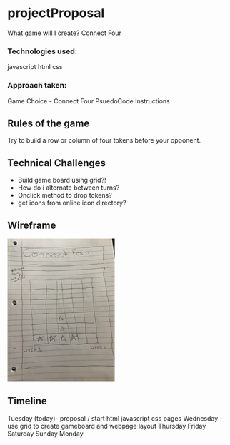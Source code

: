 # projectProposal
What game will I create? 
Connect Four

### Technologies used:
javascript
html
css

### Approach taken:
Game Choice - Connect Four
PsuedoCode Instructions


## Rules of the game

Try to build a row or column of four tokens before your opponent.

## Technical Challenges

- Build game board using grid?!
- How do i alternate between turns?
- Onclick method to drop tokens?
- get icons from online icon directory?

## Wireframe
![](Wireframe/IMG_2196.jpg)

## Timeline
Tuesday (today)- proposal / start html javascript css pages
Wednesday - use grid to create gameboard and webpage layout
Thursday
Friday
Saturday
Sunday
Monday